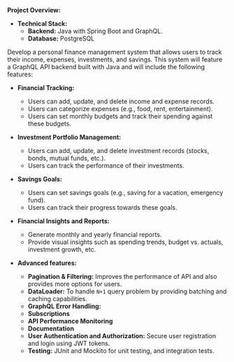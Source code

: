 **Project Overview:**
- **Technical Stack:**
  - **Backend:** Java with Spring Boot and GraphQL.
  - **Database:** PostgreSQL
  
Develop a personal finance management system that allows users to track their income, expenses, investments, and savings. This system will feature a GraphQL API backend built with Java and will include the following features:

- **Financial Tracking:**
  - Users can add, update, and delete income and expense records.
  - Users can categorize expenses (e.g., food, rent, entertainment).
  - Users can set monthly budgets and track their spending against these budgets.
- **Investment Portfolio Management:**
  - Users can add, update, and delete investment records (stocks, bonds, mutual funds, etc.).
  - Users can track the performance of their investments.
- **Savings Goals:**
  - Users can set savings goals (e.g., saving for a vacation, emergency fund).
  - Users can track their progress towards these goals.
- **Financial Insights and Reports:**
  - Generate monthly and yearly financial reports.
  - Provide visual insights such as spending trends, budget vs. actuals, investment growth, etc.

- **Advanced features:** 
  - **Pagination & Filtering:** Improves the performance of API and also provides more options for users.
  - **DataLoader:** To handle `N+1` query problem by providing batching and caching capabilities. 
  - **GraphQL Error Handling:** 
  - **Subscriptions**
  - **API Performance Monitoring**
  - **Documentation**
  - **User Authentication and Authorization:** Secure user registration and login using JWT tokens.
  - **Testing:** JUnit and Mockito for unit testing, and integration tests.